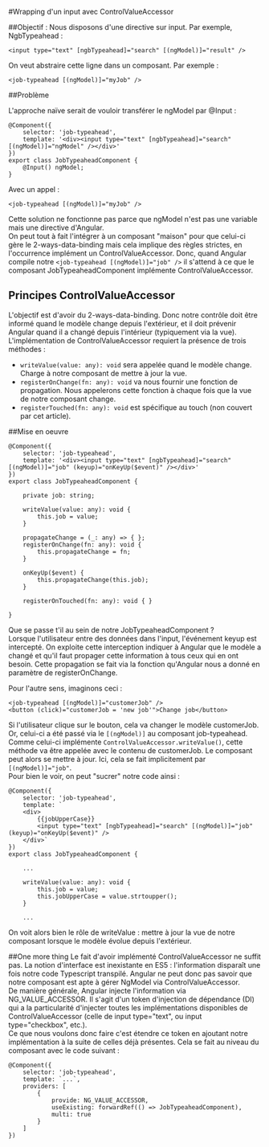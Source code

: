 #Wrapping d'un input avec ControlValueAccessor

##Objectif : 
Nous disposons d'une directive sur input. Par exemple, NgbTypeahead : 

    <input type="text" [ngbTypeahead]="search" [(ngModel)]="result" />

On veut abstraire cette ligne dans un composant. Par exemple : 

    <job-typeahead [(ngModel)]="myJob" />

##Problème

L'approche naïve serait de vouloir transférer le ngModel par @Input :

    @Component({
        selector: 'job-typeahead',
        template: '<div><input type="text" [ngbTypeahead]="search" [(ngModel)]="ngModel" /></div>'
    })
    export class JobTypeaheadComponent {
        @Input() ngModel;
    }

Avec un appel : 

    <job-typeahead [(ngModel)]="myJob" />

Cette solution ne fonctionne pas parce que ngModel n'est pas une variable mais une directive d'Angular.  
On peut tout à fait l'intégrer à un composant "maison" pour que celui-ci gère le 2-ways-data-binding mais cela implique des règles strictes, en l'occurrence implément un ControlValueAccessor.
Donc, quand Angular compile notre `<job-typeahead [(ngModel)]="job" />` il s'attend à ce que le composant JobTypeaheadComponent implémente ControlValueAccessor.

## Principes ControlValueAccessor
L'objectif est d'avoir du 2-ways-data-binding. Donc notre contrôle doit être informé quand le modèle change depuis l'extérieur, et il doit prévenir Angular quand il a changé depuis l'intérieur (typiquement via la vue).
L'implémentation de ControlValueAccessor requiert la présence de trois méthodes : 
 * `writeValue(value: any): void` sera appelée quand le modèle change. Charge à notre composant de mettre à jour la vue.
 * `registerOnChange(fn: any): void` va nous fournir une fonction de propagation. Nous appelerons cette fonction à chaque fois que la vue de notre composant change.
 * `registerTouched(fn: any): void` est spécifique au touch (non couvert par cet article).

##Mise en oeuvre

    @Component({
        selector: 'job-typeahead',
        template: '<div><input type="text" [ngbTypeahead]="search" [(ngModel)]="job" (keyup)="onKeyUp($event)" /></div>'
    })
    export class JobTypeaheadComponent {

        private job: string;

        writeValue(value: any): void {
            this.job = value;
        }

        propagateChange = (_: any) => { };
        registerOnChange(fn: any): void {
            this.propagateChange = fn;
        }

        onKeyUp($event) {
            this.propagateChange(this.job);
        }

        registerOnTouched(fn: any): void { }

    }

Que se passe t'il au sein de notre JobTypeaheadComponent ?  
Lorsque l'utilisateur entre des données dans l'input, l'événement keyup est intercepté. On exploite cette interception indiquer à Angular que le modèle a changé et qu'il faut propager cette information à tous ceux qui en ont besoin. Cette propagation se fait via la fonction qu'Angular nous a donné en paramètre de registerOnChange.  

Pour l'autre sens, imaginons ceci : 

    <job-typeahead [(ngModel)]="customerJob" />
    <button (click)="customerJob = 'new job'">Change job</button>

Si l'utilisateur clique sur le bouton, cela va changer le modèle customerJob. Or, celui-ci a été passé via le `[(ngModel)]` au composant job-typeahead.  
Comme celui-ci implémente `ControlValueAccessor.writeValue()`, cette méthode va être appelée avec le contenu de customerJob. Le composant peut alors se mettre à jour. Ici, cela se fait implicitement par `[(ngModel)]="job"`.  
Pour bien le voir, on peut "sucrer" notre code ainsi : 

    @Component({
        selector: 'job-typeahead',
        template: `
        <div>
            {{jobUpperCase}}
            <input type="text" [ngbTypeahead]="search" [(ngModel)]="job" (keyup)="onKeyUp($event)" />
        </div>`
    })
    export class JobTypeaheadComponent {

        ...

        writeValue(value: any): void {
            this.job = value;
            this.jobUpperCase = value.strtoupper();
        }

        ...

On voit alors bien le rôle de writeValue : mettre à jour la vue de notre composant lorsque le modèle évolue depuis l'extérieur.

##One more thing
Le fait d'avoir implémenté ControlValueAccessor ne suffit pas. La notion d'interface est inexistante en ES5 : l'information disparaît une fois notre code Typescript transpilé. Angular ne peut donc pas savoir que notre composant est apte à gérer NgModel via ControlValueAccessor.  
De manière générale, Angular injecte l'information via NG_VALUE_ACCESSOR. Il s'agit d'un token d'injection de dépendance (DI) qui a la particularité d'injecter toutes les implémentations disponibles de ControlValueAccessor (celle de input type="text", ou input type="checkbox", etc.).  
Ce que nous voulons donc faire c'est étendre ce token en ajoutant notre implémentation à la suite de celles déjà présentes. Cela se fait au niveau du composant avec le code suivant : 

    @Component({
        selector: 'job-typeahead',
        template: `...`,
        providers: [
            {
                provide: NG_VALUE_ACCESSOR,
                useExisting: forwardRef(() => JobTypeaheadComponent),
                multi: true
            }
        ]
    })
    
